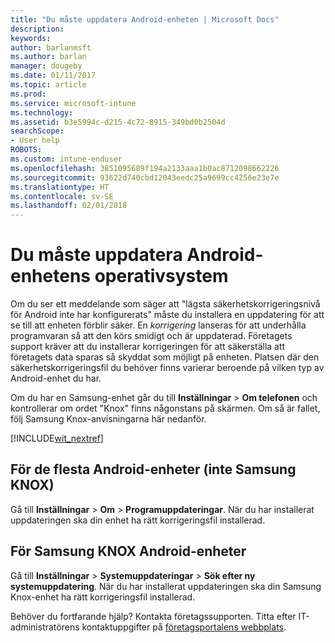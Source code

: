 ```yaml
---
title: "Du måste uppdatera Android-enheten | Microsoft Docs"
description: 
keywords: 
author: barlanmsft
ms.author: barlan
manager: dougeby
ms.date: 01/11/2017
ms.topic: article
ms.prod: 
ms.service: microsoft-intune
ms.technology: 
ms.assetid: b3e5994c-d215-4c72-8915-349bd0b2504d
searchScope:
- User help
ROBOTS: 
ms.custom: intune-enduser
ms.openlocfilehash: 3851095689f194a2133aaa1b0ac8712098662226
ms.sourcegitcommit: 93622d740cbd12043eedc25a9699cc4256e23e7e
ms.translationtype: HT
ms.contentlocale: sv-SE
ms.lasthandoff: 02/01/2018
---
```

# <a name="you-need-to-update-your-android-devices-operating-system"></a>Du måste uppdatera Android-enhetens operativsystem

Om du ser ett meddelande som säger att "lägsta säkerhetskorrigeringsnivå för Android inte har konfigurerats" måste du installera en uppdatering för att se till att enheten förblir säker. En _korrigering_ lanseras för att underhålla programvaran så att den körs smidigt och är uppdaterad. Företagets support kräver att du installerar korrigeringen för att säkerställa att företagets data sparas så skyddat som möjligt på enheten. Platsen där den säkerhetskorrigeringsfil du behöver finns varierar beroende på vilken typ av Android-enhet du har.

Om du har en Samsung-enhet går du till **Inställningar** > **Om telefonen** och kontrollerar om ordet "Knox" finns någonstans på skärmen. Om så är fallet, följ Samsung Knox-anvisningarna här nedanför.

[!INCLUDE[wit_nextref](includes/end-user-os-update-guidance.md)]

## <a name="for-most-android-devices-non-samsung-knox"></a>För de flesta Android-enheter (inte Samsung KNOX)

Gå till **Inställningar** > **Om** > **Programuppdateringar**. När du har installerat uppdateringen ska din enhet ha rätt korrigeringsfil installerad.

## <a name="for-samsung-knox-android-devices"></a>För Samsung KNOX Android-enheter

Gå till **Inställningar** > **Systemuppdateringar** > **Sök efter ny systemuppdatering**. När du har installerat uppdateringen ska din Samsung Knox-enhet ha rätt korrigeringsfil installerad.



Behöver du fortfarande hjälp? Kontakta företagssupporten. Titta efter IT-administratörens kontaktuppgifter på [företagsportalens webbplats](https://portal.manage.microsoft.com#HelpDeskDialog).
